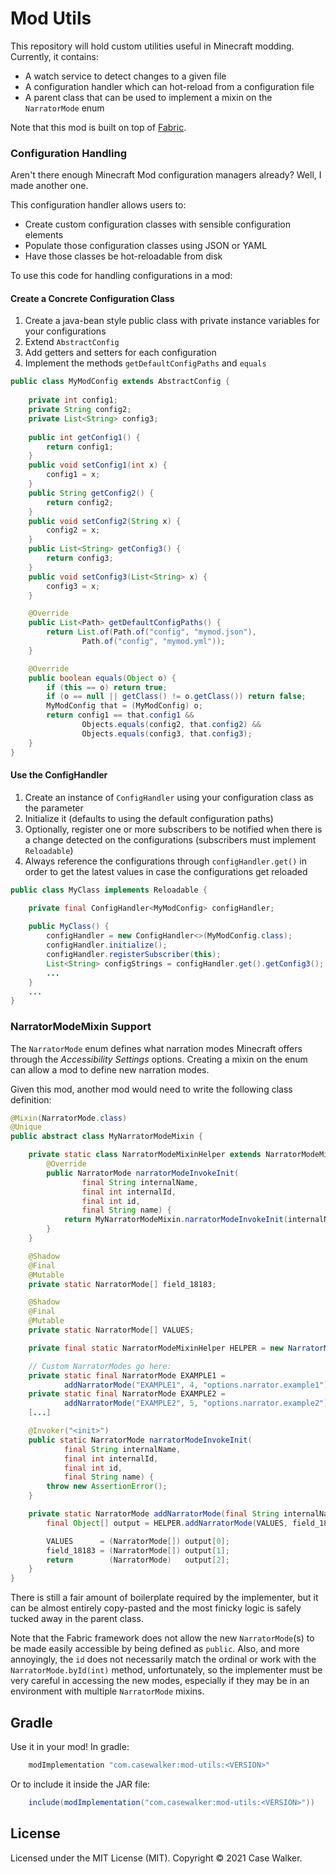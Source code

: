 # Mod Utils

This repository will hold custom utilities useful in Minecraft modding. Currently, it contains:

* A watch service to detect changes to a given file
* A configuration handler which can hot-reload from a configuration file
* A parent class that can be used to implement a mixin on the `NarratorMode` enum

Note that this mod is built on top of [Fabric](https://fabricmc.net/).

### Configuration Handling

Aren't there enough Minecraft Mod configuration managers already? Well, I made another one.

This configuration handler allows users to:

* Create custom configuration classes with sensible configuration elements
* Populate those configuration classes using JSON or YAML
* Have those classes be hot-reloadable from disk

To use this code for handling configurations in a mod:

#### Create a Concrete Configuration Class
1. Create a java-bean style public class with private instance variables for your configurations
2. Extend `AbstractConfig`
3. Add getters and setters for each configuration
4. Implement the methods `getDefaultConfigPaths` and `equals`


```java
public class MyModConfig extends AbstractConfig {
    
    private int config1;
    private String config2;
    private List<String> config3;
    
    public int getConfig1() {
        return config1;
    }
    public void setConfig1(int x) {
        config1 = x;
    }
    public String getConfig2() {
        return config2;
    }
    public void setConfig2(String x) {
        config2 = x;
    }
    public List<String> getConfig3() {
        return config3;
    }
    public void setConfig3(List<String> x) {
        config3 = x;
    }

    @Override
    public List<Path> getDefaultConfigPaths() {
        return List.of(Path.of("config", "mymod.json"),
                Path.of("config", "mymod.yml"));
    }

    @Override
    public boolean equals(Object o) {
        if (this == o) return true;
        if (o == null || getClass() != o.getClass()) return false;
        MyModConfig that = (MyModConfig) o;
        return config1 == that.config1 &&
                Objects.equals(config2, that.config2) &&
                Objects.equals(config3, that.config3);
    }
}
```
#### Use the ConfigHandler

1. Create an instance of `ConfigHandler` using your configuration class as the parameter
2. Initialize it (defaults to using the default configuration paths)
3. Optionally, register one or more subscribers to be notified when there is a change detected on the configurations
(subscribers must implement `Reloadable`)
4. Always reference the configurations through `configHandler.get()` in order to get the latest values in case
the configurations get reloaded
```java
public class MyClass implements Reloadable {

    private final ConfigHandler<MyModConfig> configHandler;
    
    public MyClass() {
        configHandler = new ConfigHandler<>(MyModConfig.class);
        configHandler.initialize();
        configHandler.registerSubscriber(this);
        List<String> configStrings = configHandler.get().getConfig3();
        ...
    }
    ...
}
```

### NarratorModeMixin Support

The `NarratorMode` enum defines what narration modes Minecraft offers through the _Accessibility Settings_ options.
Creating a mixin on the enum can allow a mod to define new narration modes.

Given this mod, another mod would need to write the following class definition:
```java
@Mixin(NarratorMode.class)
@Unique
public abstract class MyNarratorModeMixin {

    private static class NarratorModeMixinHelper extends NarratorModeMixinHelperParent {
        @Override
        public NarratorMode narratorModeInvokeInit(
                final String internalName,
                final int internalId,
                final int id,
                final String name) {
            return MyNarratorModeMixin.narratorModeInvokeInit(internalName, internalId, id, name);
        }
    }

    @Shadow
    @Final
    @Mutable
    private static NarratorMode[] field_18183;

    @Shadow
    @Final
    @Mutable
    private static NarratorMode[] VALUES;

    private final static NarratorModeMixinHelper HELPER = new NarratorModeMixinHelper();

    // Custom NarratorModes go here:
    private static final NarratorMode EXAMPLE1 = 
            addNarratorMode("EXAMPLE1", 4, "options.narrator.example1");
    private static final NarratorMode EXAMPLE2 = 
            addNarratorMode("EXAMPLE2", 5, "options.narrator.example2");
    [...]

    @Invoker("<init>")
    public static NarratorMode narratorModeInvokeInit(
            final String internalName,
            final int internalId,
            final int id,
            final String name) {
        throw new AssertionError();
    }

    private static NarratorMode addNarratorMode(final String internalName, final int id, final String name) {
        final Object[] output = HELPER.addNarratorMode(VALUES, field_18183, internalName, id, name);

        VALUES      = (NarratorMode[]) output[0];
        field_18183 = (NarratorMode[]) output[1];
        return        (NarratorMode)   output[2];
    }
}
```
There is still a fair amount of boilerplate required by the implementer, but it can be almost entirely copy-pasted and
the most finicky logic is safely tucked away in the parent class.

Note that the Fabric framework does not allow the new `NarratorMode`(s) to be made easily accessible by being defined
as `public`. Also, and more annoyingly, the `id` does not necessarily match the ordinal or work with the
`NarratorMode.byId(int)` method, unfortunately, so the implementer must be very careful in accessing the new modes,
especially if they may be in an environment with multiple `NarratorMode` mixins.

## Gradle

Use it in your mod! In gradle:
```groovy
	modImplementation "com.casewalker:mod-utils:<VERSION>"
```
Or to include it inside the JAR file:
```groovy
	include(modImplementation("com.casewalker:mod-utils:<VERSION>"))
```

## License

Licensed under the MIT License (MIT). Copyright © 2021 Case Walker.
